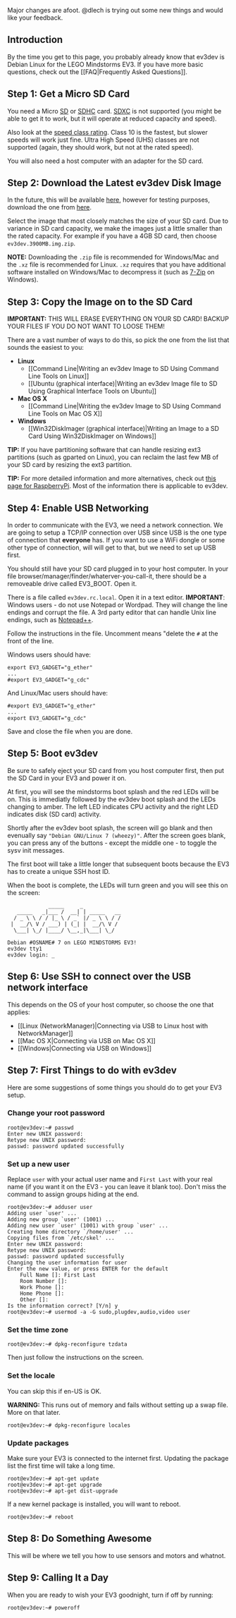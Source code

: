 Major changes are afoot. @dlech is trying out some new things and would like your feedback.

## Introduction

By the time you get to this page, you probably already know that ev3dev is Debian Linux for the LEGO Mindstorms EV3. If you have more basic questions, check out the [[FAQ|Frequently Asked Questions]].

## Step 1: Get a Micro SD Card

You need a Micro [SD](https://en.wikipedia.org/wiki/Secure_Digital#SD) or [SDHC](https://en.wikipedia.org/wiki/Secure_Digital#SDHC) card. [SDXC](https://en.wikipedia.org/wiki/Secure_Digital#SDXC) is not supported (you might be able to get it to work, but it will operate at reduced capacity and speed).

Also look at the [speed class rating](https://en.wikipedia.org/wiki/Secure_Digital#Speed_class_rating). Class 10 is the fastest, but slower speeds will work just fine. Ultra High Speed (UHS) classes are not supported (again, they should work, but not at the rated speed).

You will also need a host computer with an adapter for the SD card.

## Step 2: Download the Latest ev3dev Disk Image

In the future, this will be available [here](https://github.com/mindboards/ev3dev/releases), however for testing purposes, download the one from [here](https://github.com/dlech/ev3dev/releases).

Select the image that most closely matches the size of your SD card. Due to variance in SD card capacity, we make the images just a little smaller than the rated capacity. For example if you have a 4GB SD card, then choose `ev3dev.3900MB.img.zip`. 

**NOTE:** Downloading the `.zip` file is recommended for Windows/Mac and the `.xz` file is recommended for Linux. `.xz` requires that you have additional software installed on Windows/Mac to decompress it (such as [7-Zip](http://www.7-zip.org/) on Windows).

## Step 3: Copy the Image on to the SD Card

**IMPORTANT:** THIS WILL ERASE EVERYTHING ON YOUR SD CARD! BACKUP YOUR FILES IF YOU DO NOT WANT TO LOOSE THEM!

There are a vast number of ways to do this, so pick the one from the list that sounds the easiest to you:

* **Linux**
    * [[Command Line|Writing an ev3dev Image to SD Using Command Line Tools on Linux]]
    * [[Ubuntu (graphical interface)|Writing an ev3dev Image file to SD Using Graphical Interface Tools on Ubuntu]]
* **Mac OS X**
    * [[Command Line|Writing the ev3dev Image to SD Using Command Line Tools on Mac OS X]]
* **Windows**
    * [[Win32DiskImager (graphical interface)|Writing an Image to a SD Card Using Win32DiskImager on Windows]]

**TIP:** If you have partitioning software that can handle resizing ext3 partitions (such as gparted on Linux), you can reclaim the last few MB of your SD card by resizing the ext3 partition.

**TIP:** For more detailed information and more alternatives, check out [this page for RaspberryPi](http://elinux.org/RPi_Easy_SD_Card_Setup). Most of the information there is applicable to ev3dev.

## Step 4: Enable USB Networking

In order to communicate with the EV3, we need a network connection. We are going to setup a TCP/IP connection over USB since USB is the one type of connection that **everyone** has. If you want to use a WiFi dongle or some other type of connection, will will get to that, but we need to set up USB first.

You should still have your SD card plugged in to your host computer. In your file browser/manager/finder/whaterver-you-call-it, there should be a removeable drive called EV3_BOOT. Open it.

There is a file called `ev3dev.rc.local`. Open it in a text editor. **IMPORTANT**: Windows users - do not use Notepad or Wordpad. They will change the line endings and corrupt the file. A 3rd party editor that can handle Unix line endings, such as [Notepad++](http://www.notepad-plus-plus.org/).

Follow the instructions in the file. Uncomment means "delete the `#` at the front of the line.

Windows users should have:

    export EV3_GADGET="g_ether"
    ...
    #export EV3_GADGET="g_cdc"

And Linux/Mac users should have:

    #export EV3_GADGET="g_ether"
    ...
    export EV3_GADGET="g_cdc"

Save and close the file when you are done.

## Step 5: Boot ev3dev

Be sure to safely eject your SD card from you host computer first, then put the SD Card in your EV3 and power it on.

At first, you will see the mindstorms boot splash and the red LEDs will be on. This is immediatly followed by the ev3dev boot splash and the LEDs changing to amber. The left LED indicates CPU activity and the right LED indicates disk (SD card) activity.

Shortly after the ev3dev boot splash, the screen will go blank and then evenually say `"Debian GNU/Linux 7 (wheezy)"`. After the screen goes blank, you can press any of the buttons - except the middle one - to toggle the sysv init messages.

The first boot will take a little longer that subsequent boots because the EV3 has to create a unique SSH host ID.

When the boot is complete, the LEDs will turn green and you will see this on the screen:

                 _____     _
       _____   _|___ /  __| | _____   __
      / _ \ \ / / |_ \ / _` |/ _ \ \ / /
     |  __/\ V / ___) | (_| |  __/\ V /
      \___| \_/ |____/ \__,_|\___| \_/
    
    Debian #OSNAME# 7 on LEGO MINDSTORMS EV3!
    ev3dev tty1
    ev3dev login: _

## Step 6: Use SSH to connect over the USB network interface

This depends on the OS of your host computer, so choose the one that applies:

* [[Linux (NetworkManager)|Connecting via USB to Linux host with NetworkManager]]
* [[Mac OS X|Connecting via USB on Mac OS X]]
* [[Windows|Connecting via USB on Windows]]

## Step 7: First Things to do with ev3dev

Here are some suggestions of some things you should do to get your EV3 setup.

### Change your root password

    root@ev3dev:~# passwd
    Enter new UNIX password: 
    Retype new UNIX password: 
    passwd: password updated successfully

### Set up a new user

Replace `user` with your actual user name and `First Last` with your real name (if you want it on the EV3 - you can leave it blank too). Don't miss the command to assign groups hiding at the end.

    root@ev3dev:~# adduser user
    Adding user `user' ...
    Adding new group `user' (1001) ...
    Adding new user `user' (1001) with group `user' ...
    Creating home directory `/home/user' ...
    Copying files from `/etc/skel' ...
    Enter new UNIX password: 
    Retype new UNIX password: 
    passwd: password updated successfully
    Changing the user information for user
    Enter the new value, or press ENTER for the default
    	Full Name []: First Last
    	Room Number []:    
    	Work Phone []: 
    	Home Phone []: 
    	Other []: 
    Is the information correct? [Y/n] y
    root@ev3dev:~# usermod -a -G sudo,plugdev,audio,video user

### Set the time zone

    root@ev3dev:~# dpkg-reconfigure tzdata

Then just follow the instructions on the screen.

### Set the locale

You can skip this if en-US is OK.

**WARNING:** This runs out of memory and fails without setting up a swap file. More on that later.

    root@ev3dev:~# dpkg-reconfigure locales

### Update packages

Make sure your EV3 is connected to the internet first. Updating the package list the first time will take a long time.

    root@ev3dev:~# apt-get update
    root@ev3dev:~# apt-get upgrade
    root@ev3dev:~# apt-get dist-upgrade

If a new kernel package is installed, you will want to reboot.

    root@ev3dev:~# reboot

## Step 8: Do Something Awesome

This will be where we tell you how to use sensors and motors and whatnot.

## Step 9: Calling It a Day

When you are ready to wish your EV3 goodnight, turn if off by running:

    root@ev3dev:~# poweroff